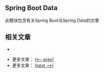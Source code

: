 ## Spring Boot Data

此模块包含有关Spring Boot与Spring Data的文章

## 相关文章

+ []()

- 更多文章： [[<-- prev]](../spring-boot-data-1/README.md)
- 更多文章： [[next -->]](../spring-boot-data-3/README.md)